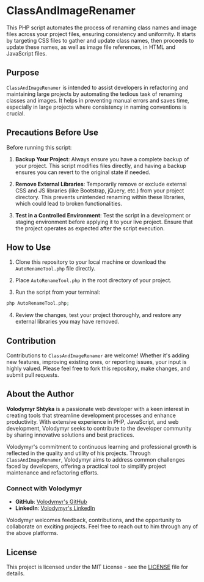 # ClassAndImageRenamer

This PHP script automates the process of renaming class names and image files across your project files, ensuring
consistency and uniformity. It starts by targeting CSS files to gather and update class names, then proceeds to update
these names, as well as image file references, in HTML and JavaScript files.

## Purpose

`ClassAndImageRenamer` is intended to assist developers in refactoring and maintaining large projects by automating the
tedious task of renaming classes and images. It helps in preventing manual errors and saves time, especially in large
projects where consistency in naming conventions is crucial.

## Precautions Before Use

Before running this script:

1. **Backup Your Project**: Always ensure you have a complete backup of your project. This script modifies files
   directly, and having a backup ensures you can revert to the original state if needed.

2. **Remove External Libraries**: Temporarily remove or exclude external CSS and JS libraries (like Bootstrap, jQuery,
   etc.) from your project directory. This prevents unintended renaming within these libraries, which could lead to
   broken functionalities.

3. **Test in a Controlled Environment**: Test the script in a development or staging environment before applying it to
   your live project. Ensure that the project operates as expected after the script execution.

## How to Use

1. Clone this repository to your local machine or download the `AutoRenameTool.php` file directly.

2. Place `AutoRenameTool.php` in the root directory of your project.

3. Run the script from your terminal:

```php
php AutoRenameTool.php;
```

4. Review the changes, test your project thoroughly, and restore any external libraries you may have removed.

## Contribution

Contributions to `ClassAndImageRenamer` are welcome! Whether it's adding new features, improving existing ones, or
reporting issues, your input is highly valued. Please feel free to fork this repository, make changes, and submit pull
requests.

## About the Author

**Volodymyr Shtyka** is a passionate web developer with a keen interest in creating tools that streamline
development processes and enhance productivity. With extensive experience in PHP, JavaScript, and web development, 
Volodymyr seeks to contribute to the developer community by sharing innovative solutions and best practices.

Volodymyr's commitment to continuous learning and professional growth is reflected in the quality and utility of his
projects. Through `ClassAndImageRenamer`, Volodymyr aims to address common challenges faced by developers, offering a
practical tool to simplify project maintenance and refactoring efforts.

### Connect with Volodymyr

- **GitHub**: [Volodymyr's GitHub](https://github.com/Volodymyr-Shtyka)
- **LinkedIn**: [Volodymyr's LinkedIn](https://www.linkedin.com/in/vshtyka)

Volodymyr welcomes feedback, contributions, and the opportunity to collaborate on exciting projects. Feel free to reach
out to him through any of the above platforms.

## License

This project is licensed under the MIT License - see the [LICENSE](LICENSE) file for details.
